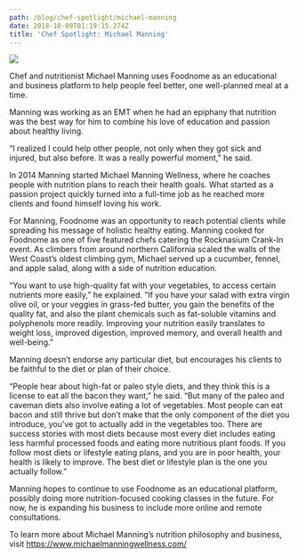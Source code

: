 ```yaml
---
path: /blog/chef-spotlight/michael-manning
date: 2018-10-09T01:19:15.274Z
title: 'Chef Spotlight: Michael Manning'
---
```

![](/assets/michael-manning.jpeg)

Chef and nutritionist Michael Manning uses Foodnome as an educational and business platform to help people feel better, one well-planned meal at a time.

Manning was working as an EMT when he had an epiphany that nutrition was the best way for him to combine his love of education and passion about healthy living.

“I realized I could help other people, not only when they got sick and injured, but also before. It was a really powerful moment,” he said.

In 2014 Manning started Michael Manning Wellness, where he coaches people with nutrition plans to reach their health goals. What started as a passion project quickly turned into a full-time job as he reached more clients and found himself loving his work.

For Manning, Foodnome was an opportunity to reach potential clients while spreading his message of holistic healthy eating. Manning cooked for Foodnome as one of five featured chefs catering the Rocknasium Crank-In event. As climbers from around northern California scaled the walls of the West Coast’s oldest climbing gym, Michael served up a cucumber, fennel, and apple salad, along with a side of nutrition education.

“You want to use high-quality fat with your vegetables, to access certain nutrients more easily,” he explained. “If you have your salad with extra virgin olive oil, or your veggies in grass-fed butter, you gain the benefits of the quality fat, and also the plant chemicals such as fat-soluble vitamins and polyphenols more readily. Improving your nutrition easily translates to weight loss, improved digestion, improved memory, and overall health and well-being.”

Manning doesn’t endorse any particular diet, but encourages his clients to be faithful to the diet or plan of their choice.

“People hear about high-fat or paleo style diets, and they think this is a license to eat all the bacon they want,” he said. “But many of the paleo and caveman diets also involve eating a lot of vegetables. Most people can eat bacon and still thrive but don’t make that the only component of the diet you introduce, you’ve got to actually add in the vegetables too. There are success stories with most diets because most every diet includes eating less harmful processed foods and eating more nutritious plant foods. If you follow most diets or lifestyle eating plans, and you are in poor health, your health is likely to improve. The best diet or lifestyle plan is the one you actually follow.”

Manning hopes to continue to use Foodnome as an educational platform, possibly doing more nutrition-focused cooking classes in the future. For now, he is expanding his business to include more online and remote consultations.

To learn more about Michael Manning’s nutrition philosophy and business, visit https://www.michaelmanningwellness.com/

